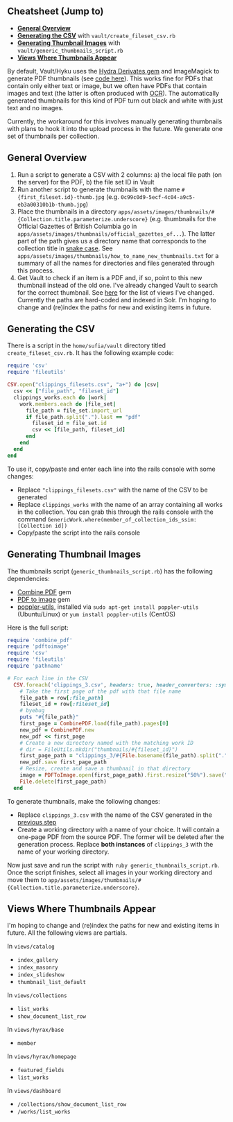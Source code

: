 ## Cheatsheet (Jump to)
* **[General Overview](#general-overview)**
* **[Generating the CSV](#generating-the-csv)** with `vault/create_fileset_csv.rb`
* **[Generating Thumbnail Images](#generating-thumbnail-images)** with `vault/generic_thumbnails_script.rb`
* **[Views Where Thumbnails Appear](#views-where-thumbnails-appear)**

By default, Vault/Hyku uses the [Hydra Derivates gem](https://github.com/samvera/hydra-derivatives) and ImageMagick to generate PDF thumbnails (see [code here](https://github.com/samvera/hyrax/blob/5a9d1be16ee1a9150646384471992b03aab527a5/app/services/hyrax/file_set_derivatives_service.rb#L49)). This works fine for PDFs that contain only either text or image, but we often have PDFs that contain images and text (the latter is often produced with [OCR](https://en.wikipedia.org/wiki/Optical_character_recognition)). The automatically generated thumbnails for this kind of PDF turn out black and white with just text and no images.

Currently, the workaround for this involves manually generating thumbnails with plans to hook it into the upload process in the future. We generate one set of thumbnails per collection.

## General Overview
1. Run a script to generate a CSV with 2 columns: a) the local file path (on the server) for the PDF, b) the file set ID in Vault
2. Run another script to generate thumbnails with the name `#{first_fileset.id}-thumb.jpg` (e.g. `0c99c0d9-5ecf-4c04-a9c5-eb3a00310b1b-thumb.jpg`)
3. Place the thumbnails in a directory `apps/assets/images/thumbnails/#{Collection.title.parameterize.underscore}` (e.g. thumbnails for the Official Gazettes of British Columbia go in `apps/assets/images/thumbnails/official_gazettes_of...`). The latter part of the path gives us a directory name that corresponds to the collection title in [snake case](https://simple.wikipedia.org/wiki/Snake_case). See `apps/assets/images/thumbnails/how_to_name_new_thumbnails.txt` for a summary of all the names for directories and files generated through this process.
4. Get Vault to check if an item is a PDF and, if so, point to this new thumbnail instead of the old one. I've already changed Vault to search for the correct thumbnail. See [here](#views-where-thumbnails-appear) for the list of views I've changed. Currently the paths are hard-coded and indexed in Solr. I'm hoping to change and (re)index the paths for new and existing items in future.

## Generating the CSV
There is a script in the `home/sufia/vault` directory titled `create_fileset_csv.rb`. It has the following example code:
```ruby
require 'csv'
require 'fileutils'

CSV.open("clippings_filesets.csv", "a+") do |csv|
  csv << ["file_path", "fileset_id"]
  clippings_works.each do |work|
    work.members.each do |file_set|
      file_path = file_set.import_url
      if file_path.split(".").last == "pdf"
        fileset_id = file_set.id
        csv << [file_path, fileset_id]
      end
    end
  end
end
```
To use it, copy/paste and enter each line into the rails console with some changes:
* Replace `"clippings_filesets.csv"` with the name of the CSV to be generated
* Replace `clippings_works` with the name of an array containing all works in the collection. You can grab this through the rails console with the command `GenericWork.where(member_of_collection_ids_ssim: [Collection id])`
* Copy/paste the script into the rails console

## Generating Thumbnail Images

The thumbnails script (`generic_thumbnails_script.rb`) has the following dependencies:
* [Combine PDF](https://github.com/boazsegev/combine_pdf) gem
* [PDF to image](https://github.com/robflynn/pdftoimage) gem
* [poppler-utils](https://en.wikipedia.org/wiki/Poppler_(software)), installed via `sudo apt-get install poppler-utils` (Ubuntu/Linux) or `yum install poppler-utils` (CentOS)

Here is the full script:
```ruby
require 'combine_pdf'
require 'pdftoimage'
require 'csv'
require 'fileutils'
require 'pathname'

# For each line in the CSV
  CSV.foreach('clippings_3.csv', headers: true, header_converters: :symbol) do |row|
    # Take the first page of the pdf with that file name
    file_path = row[:file_path]
    fileset_id = row[:fileset_id]
    # byebug
    puts "#{file_path}"
    first_page = CombinePDF.load(file_path).pages[0]
    new_pdf = CombinePDF.new
    new_pdf << first_page
    # Create a new directory named with the matching work ID
    # dir = FileUtils.mkdir("thumbnails/#{fileset_id}")
    first_page_path = "clippings_3/#{File.basename(file_path).split(".")[0].gsub("&","_")}-cover.pdf" # & in a file name causes this to fail
    new_pdf.save first_page_path
    # Resize, create and save a thumbnail in that directory
    image = PDFToImage.open(first_page_path).first.resize("50%").save("clippings_3/#{fileset_id}-thumb.jpg")
    File.delete(first_page_path)
  end
```

To generate thumbnails, make the following changes:
* Replace `clippings_3.csv` with the name of the CSV generated in the [previous step](#generating-the-csv)
* Create a working directory with a name of your choice. It will contain a one-page PDF from the source PDF. The former will be deleted after the generation process. Replace **both instances** of `clippings_3` with the name of your working directory.

Now just save and run the script with `ruby generic_thumbnails_script.rb`. Once the script finishes, select all images in your working directory and move them to `app/assets/images/thumbnails/#{Collection.title.parameterize.underscore}`.

## Views Where Thumbnails Appear
I'm hoping to change and (re)index the paths for new and existing items in future.
All the following views are partials.  

In `views/catalog`
* `index_gallery`
* `index_masonry`
* `index_slideshow`
* `thumbnail_list_default`  

In `views/collections`
* `list_works`
* `show_document_list_row`   

In `views/hyrax/base`
* `member`  

In `views/hyrax/homepage`
* `featured_fields`
* `list_works`  

In `views/dashboard`
* `/collections/show_document_list_row`
* `/works/list_works`


